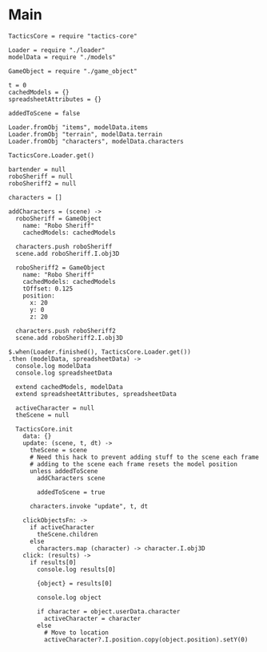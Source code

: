 Main
====

    TacticsCore = require "tactics-core"

    Loader = require "./loader"
    modelData = require "./models"

    GameObject = require "./game_object"

    t = 0
    cachedModels = {}
    spreadsheetAttributes = {}

    addedToScene = false

    Loader.fromObj "items", modelData.items
    Loader.fromObj "terrain", modelData.terrain
    Loader.fromObj "characters", modelData.characters

    TacticsCore.Loader.get()

    bartender = null
    roboSheriff = null
    roboSheriff2 = null
    
    characters = []

    addCharacters = (scene) ->
      roboSheriff = GameObject
        name: "Robo Sheriff"
        cachedModels: cachedModels

      characters.push roboSheriff
      scene.add roboSheriff.I.obj3D

      roboSheriff2 = GameObject
        name: "Robo Sheriff"
        cachedModels: cachedModels
        tOffset: 0.125
        position:
          x: 20
          y: 0
          z: 20

      characters.push roboSheriff2
      scene.add roboSheriff2.I.obj3D      

    $.when(Loader.finished(), TacticsCore.Loader.get())
    .then (modelData, spreadsheetData) ->
      console.log modelData
      console.log spreadsheetData

      extend cachedModels, modelData
      extend spreadsheetAttributes, spreadsheetData

      activeCharacter = null
      theScene = null

      TacticsCore.init
        data: {}
        update: (scene, t, dt) ->
          theScene = scene
          # Need this hack to prevent adding stuff to the scene each frame
          # adding to the scene each frame resets the model position
          unless addedToScene
            addCharacters scene
  
            addedToScene = true

          characters.invoke "update", t, dt

        clickObjectsFn: ->
          if activeCharacter
            theScene.children
          else
            characters.map (character) -> character.I.obj3D
        click: (results) ->
          if results[0]
            console.log results[0]

            {object} = results[0]

            console.log object

            if character = object.userData.character
              activeCharacter = character
            else
              # Move to location
              activeCharacter?.I.position.copy(object.position).setY(0)
